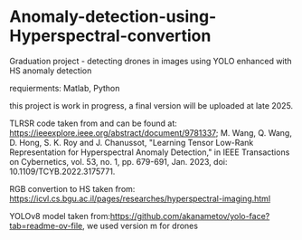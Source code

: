 # Anomaly-detection-using-Hyperspectral-convertion
Graduation project - detecting drones in images using YOLO enhanced with HS anomaly detection


requierments: Matlab, Python

this project is work in progress, a final version will be uploaded at late 2025.

TLRSR code taken from and can be found at:  https://ieeexplore.ieee.org/abstract/document/9781337;
M. Wang, Q. Wang, D. Hong, S. K. Roy and J. Chanussot, "Learning Tensor Low-Rank Representation for Hyperspectral Anomaly Detection," in IEEE Transactions on Cybernetics, vol. 53, no. 1, pp. 679-691, Jan. 2023, doi: 10.1109/TCYB.2022.3175771. 


RGB convertion to HS taken from: https://icvl.cs.bgu.ac.il/pages/researches/hyperspectral-imaging.html

YOLOv8 model taken from:https://github.com/akanametov/yolo-face?tab=readme-ov-file, we used version m for drones
